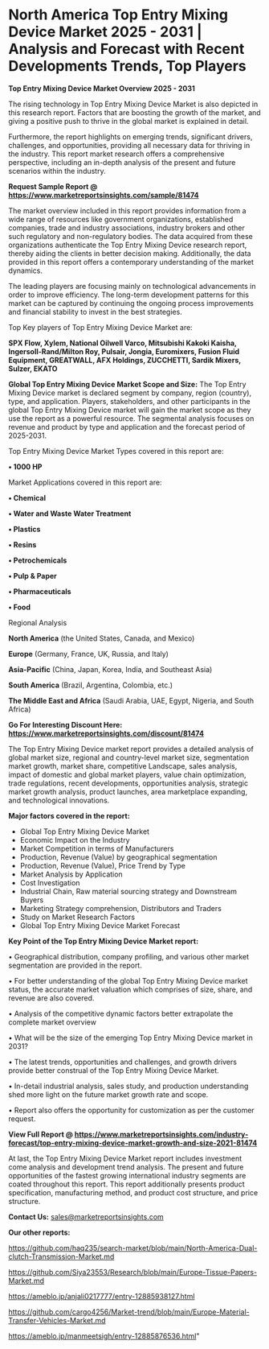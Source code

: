 # North America Top Entry Mixing Device Market 2025 - 2031 | Analysis and Forecast with Recent Developments Trends, Top Players

<Strong> Top Entry Mixing Device Market Overview 2025 - 2031</strong>

The rising technology in Top Entry Mixing Device Market is also depicted in this research report. Factors that are boosting the growth of the market, and giving a positive push to thrive in the global market is explained in detail.

Furthermore, the report highlights on emerging trends, significant drivers, challenges, and opportunities, providing all necessary data for thriving in the industry. This report market research offers a comprehensive perspective, including an in-depth analysis of the present and future scenarios within the industry.

<strong>Request Sample Report @ <a href=https://www.marketreportsinsights.com/sample/81474>https://www.marketreportsinsights.com/sample/81474</a></strong>

The market overview included in this report provides information from a wide range of resources like government organizations, established companies, trade and industry associations, industry brokers and other such regulatory and non-regulatory bodies. The data acquired from these organizations authenticate the Top Entry Mixing Device research report, thereby aiding the clients in better decision making. Additionally, the data provided in this report offers a contemporary understanding of the market dynamics.

The leading players are focusing mainly on technological advancements in order to improve efficiency. The long-term development patterns for this market can be captured by continuing the ongoing process improvements and financial stability to invest in the best strategies.

Top Key players of Top Entry Mixing Device Market are:

<strong>SPX Flow, Xylem, National Oilwell Varco, Mitsubishi Kakoki Kaisha, Ingersoll-Rand/Milton Roy, Pulsair, Jongia, Euromixers, Fusion Fluid Equipment, GREATWALL, AFX Holdings, ZUCCHETTI, Sardik Mixers, Sulzer, EKATO</strong>

<strong><b>Global Top Entry Mixing Device Market Scope and Size:</b></strong>
The Top Entry Mixing Device market is declared segment by company, region (country), type, and application. Players, stakeholders, and other participants in the global Top Entry Mixing Device market will gain the market scope as they use the report as a powerful resource. The segmental analysis focuses on revenue and product by type and application and the forecast period of 2025-2031.

Top Entry Mixing Device Market Types covered in this report are:

<strong>• 1000 HP</strong>

Market Applications covered in this report are:

<strong>• Chemical

• Water and Waste Water Treatment

• Plastics

• Resins

• Petrochemicals

• Pulp & Paper

• Pharmaceuticals

• Food</strong> 

Regional Analysis

<strong>North America</strong> (the United States, Canada, and Mexico)

<strong>Europe</strong> (Germany, France, UK, Russia, and Italy)

<strong>Asia-Pacific</strong> (China, Japan, Korea, India, and Southeast Asia)

<strong>South America</strong> (Brazil, Argentina, Colombia, etc.)

<strong>The Middle East and Africa</strong> (Saudi Arabia, UAE, Egypt, Nigeria, and South Africa)

<strong>Go For Interesting Discount Here: <a href=https://www.marketreportsinsights.com/discount/81474>https://www.marketreportsinsights.com/discount/81474</a></strong>

The Top Entry Mixing Device market report provides a detailed analysis of global market size, regional and country-level market size, segmentation market growth, market share, competitive Landscape, sales analysis, impact of domestic and global market players, value chain optimization, trade regulations, recent developments, opportunities analysis, strategic market growth analysis, product launches, area marketplace expanding, and technological innovations.

<strong><b>Major factors covered in the report:</b></strong>
<ul>
  <li>Global Top Entry Mixing Device Market </li>
  <li>Economic Impact on the Industry</li>
  <li>Market Competition in terms of Manufacturers</li>
  <li>Production, Revenue (Value) by geographical segmentation</li>
  <li>Production, Revenue (Value), Price Trend by Type</li>
  <li>Market Analysis by Application</li>
  <li>Cost Investigation</li>
  <li>Industrial Chain, Raw material sourcing strategy and Downstream Buyers</li>
  <li>Marketing Strategy comprehension, Distributors and Traders</li>
  <li>Study on Market Research Factors</li>
  <li>Global Top Entry Mixing Device Market Forecast</li>
</ul>

<strong><b>Key Point of the Top Entry Mixing Device Market report:</b></strong>

• Geographical distribution, company profiling, and various other market segmentation are provided in the report.

• For better understanding of the global Top Entry Mixing Device market status, the accurate market valuation which comprises of size, share, and revenue are also covered.

• Analysis of the competitive dynamic factors better extrapolate the complete market overview

• What will be the size of the emerging Top Entry Mixing Device market in 2031?

• The latest trends, opportunities and challenges, and growth drivers provide better construal of the Top Entry Mixing Device Market.

• In-detail industrial analysis, sales study, and production understanding shed more light on the future market growth rate and scope.

• Report also offers the opportunity for customization as per the customer request.

<strong><b>View Full Report @ <a href=https://www.marketreportsinsights.com/industry-forecast/top-entry-mixing-device-market-growth-and-size-2021-81474>https://www.marketreportsinsights.com/industry-forecast/top-entry-mixing-device-market-growth-and-size-2021-81474</a></b></strong>


At last, the Top Entry Mixing Device Market report includes investment come analysis and development trend analysis. The present and future opportunities of the fastest growing international industry segments are coated throughout this report. This report additionally presents product specification, manufacturing method, and product cost structure, and price structure.

<strong>Contact Us:</strong>
sales@marketreportsinsights.com

<strong>Our other reports:</strong>

<a href=https://github.com/haq235/search-market/blob/main/North-America-Dual-clutch-Transmission-Market.md>https://github.com/haq235/search-market/blob/main/North-America-Dual-clutch-Transmission-Market.md</a>

<a href=https://github.com/Siya23553/Research/blob/main/Europe-Tissue-Papers-Market.md>https://github.com/Siya23553/Research/blob/main/Europe-Tissue-Papers-Market.md</a>

<a href=https://ameblo.jp/anjali0217777/entry-12885938127.html>https://ameblo.jp/anjali0217777/entry-12885938127.html</a>

<a href=https://github.com/cargo4256/Market-trend/blob/main/Europe-Material-Transfer-Vehicles-Market.md>https://github.com/cargo4256/Market-trend/blob/main/Europe-Material-Transfer-Vehicles-Market.md</a>

<a href=https://ameblo.jp/manmeetsigh/entry-12885876536.html>https://ameblo.jp/manmeetsigh/entry-12885876536.html</a>"
